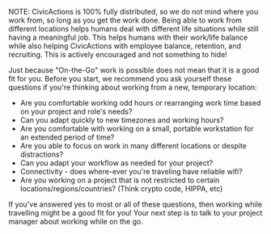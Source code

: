 NOTE: CivicActions is 100% fully distributed, so we do not mind where you work from, so long as you get the work done. Being able to work from different locations helps humans deal with different life situations while still having a meaningful job. This helps humans with their work/life balance while also helping CivicActions with employee balance, retention, and recruiting. This is actively encouraged and not something to hide!

Just because "On-the-Go" work is possible does not mean that it is a good fit for you. Before you start, we recommend you ask yourself these questions if you're thinking about working from a new, temporary location:

*   Are you comfortable working odd hours or rearranging work time based on your project and role's needs?
*   Can you adapt quickly to new timezones and working hours?
*   Are you comfortable with working on a small, portable workstation for an extended period of time?
*   Are you able to focus on work in many different locations or despite distractions?
*   Can you adapt your workflow as needed for your project?
*   Connectivity - does where-ever you're traveling have reliable wifi?
*   Are you working on a project that is not restricted to certain locations/regions/countries? (Think crypto code, HIPPA, etc)

If you've answered yes to most or all of these questions, then working while travelling might be a good fit for you! Your next step is to talk to your project manager about working while on the go.
